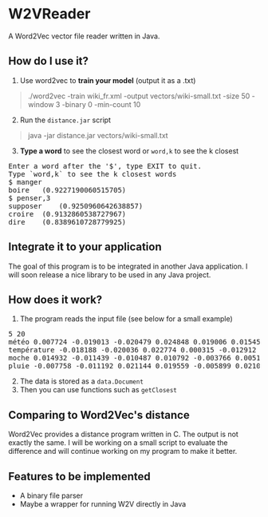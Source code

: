 # W2VReader
A Word2Vec vector file reader written in Java.

## How do I use it?
1. Use word2vec to **train your model** (output it as a .txt)
> ./word2vec -train wiki_fr.xml -output vectors/wiki-small.txt -size 50 -window 3 -binary 0 -min-count 10
2. Run the `distance.jar` script
> java -jar distance.jar vectors/wiki-small.txt
3. **Type a word** to see the closest word or `word,k` to see the k closest
<pre>Enter a word after the '$', type EXIT to quit.
Type `word,k` to see the k closest words
$ manger
boire	(0.9227190060515705)
$ penser,3
supposer	(0.9250960642638857)
croire	(0.9132860538727967)
dire	(0.8389610728779925)
</pre>

## Integrate it to your application

The goal of this program is to be integrated in another Java application.
I will soon release a nice library to be used in any Java project.

## How does it work?

1. The program reads the input file (see below for a small example)
<pre>
5 20
météo 0.007724 -0.019013 -0.020479 0.024848 0.019006 0.015450 -0.003020 0.020078 -0.002475 0.003674 -0.000746 -0.014916 0.006561 -0.006687 -0.019127 0.023771 0.021896 -0.005476 -0.001131 0.002546
température -0.018188 -0.020036 0.022774 0.000315 -0.012912 -0.015211 -0.015382 0.008485 0.001007 0.006655 -0.021068 -0.019039 -0.000650 0.005718 0.012749 -0.015850 0.020398 0.004635 0.005598 -0.003042
moche 0.014932 -0.011439 -0.010487 0.010792 -0.003766 0.005154 0.009023 -0.020443 -0.009915 0.014568 0.021159 0.019660 -0.015234 -0.010538 -0.004546 0.010007 -0.018942 0.014989 0.013939 -0.007995
pluie -0.007758 -0.011192 0.021144 0.019559 -0.005899 0.021075 0.024101 0.009077 0.024915 -0.015556 -0.007658 -0.010537 -0.014536 0.014074 0.007896 0.002125 -0.010968 0.007619 0.015297 0.000968
</pre>
2. The data is stored as a `data.Document`
3. Then you can use functions such as `getClosest`

## Comparing to Word2Vec's distance

Word2Vec provides a distance program written in C.
The output is not exactly the same. I will be working on a small script to evaluate the difference and will continue working on my program to make it better.


## Features to be implemented

- A binary file parser
- Maybe a wrapper for running W2V directly in Java
